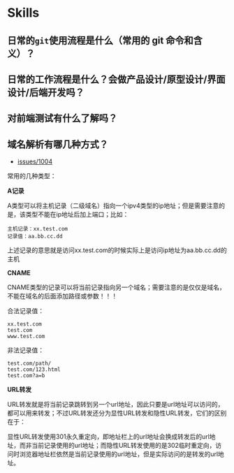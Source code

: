 # Skills

## 日常的`git`使用流程是什么（常用的 git 命令和含义）？

## 日常的工作流程是什么？会做产品设计/原型设计/界面设计/后端开发吗？

## 对前端测试有什么了解吗？

## 域名解析有哪几种方式？

- [issues/1004](https://github.com/haizlin/fe-interview/issues/1004)

常用的几种类型：

**A记录**

A类型可以将主机记录（二级域名）指向一个ipv4类型的ip地址；但是需要注意的是，该类型不能在ip地址后加上端口；比如：

```
主机记录：xx.test.com
记录值：aa.bb.cc.dd
```

上述记录的意思就是访问xx.test.com的时候实际上是访问ip地址为aa.bb.cc.dd的主机

**CNAME**

CNAME类型的记录可以将当前记录指向另一个域名；需要注意的是仅仅是域名，不能在域名的后面添加路径或参数！！！

合法记录值：

```
xx.test.com
test.com
www.test.com
```

非法记录值：

```
test.com/path/
test.com/123.html
test.com?a=b
```

**URL转发**

URL转发就是将当前记录跳转到另一个url地址，因此只要是url地址可以访问的，都可以用来转发；不过URL转发还分为显性URL转发和隐性URL转发，它们的区别在于：

显性URL转发使用301永久重定向，即地址栏上的url地址会换成转发后的url地址，而非当前记录使用的url地址；而隐性URL转发使用的是302临时重定向，访问时浏览器地址栏依然是当前记录使用的url地址，但是实际访问的是转发的url地址。
